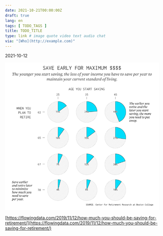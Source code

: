 ```yaml
---
date: 2021-10-21T00:00:00Z
draft: true
lang: en
tags: [ TODO_TAGS ]
title: TODO_TITLE
type: link # image quote video text audio chat
via: "[Who](http://example.com)"
---
```



2021-10-12

![2021-10-12](2021-10-12.png)

[https://flowingdata.com/2019/11/12/how-much-you-should-be-saving-for-retirement/](https://flowingdata.com/2019/11/12/how-much-you-should-be-saving-for-retirement/)

